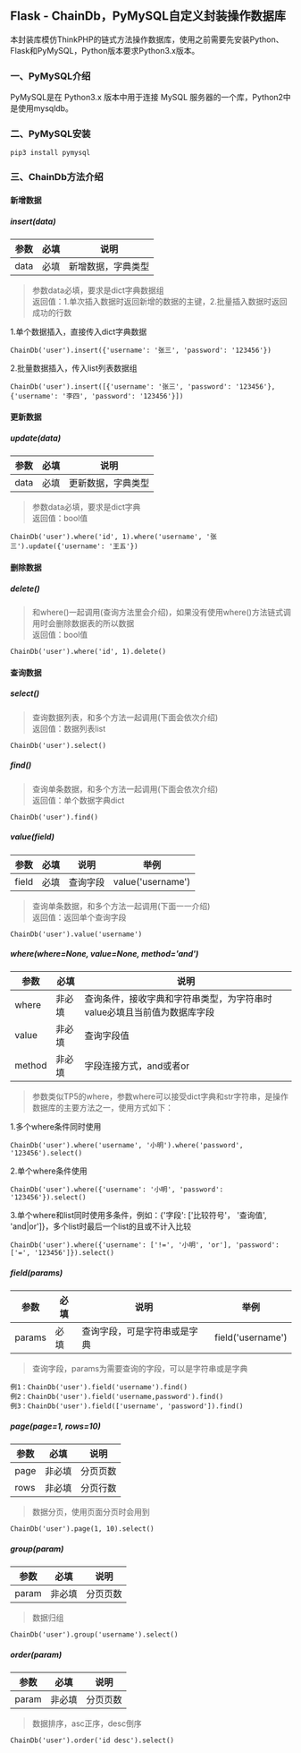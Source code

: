 ## Flask - ChainDb，PyMySQL自定义封装操作数据库
本封装库模仿ThinkPHP的链式方法操作数据库，使用之前需要先安装Python、Flask和PyMySQL，Python版本要求Python3.x版本。

### 一、PyMySQL介绍
PyMySQL是在 Python3.x 版本中用于连接 MySQL 服务器的一个库，Python2中是使用mysqldb。

### 二、PyMySQL安装
```
pip3 install pymysql
```

### 三、ChainDb方法介绍

#### 新增数据
##### insert(data)
|参数|必填|说明|
|---|---|---|
|data|必填|新增数据，字典类型|

> 参数data必填，要求是dict字典数据组<br>
> 返回值：1.单次插入数据时返回新增的数据的主键，2.批量插入数据时返回成功的行数

1.单个数据插入，直接传入dict字典数据
```
ChainDb('user').insert({'username': '张三', 'password': '123456'})
```

2.批量数据插入，传入list列表数据组
```
ChainDb('user').insert([{'username': '张三', 'password': '123456'}, {'username': '李四', 'password': '123456'}])
```

#### 更新数据
##### update(data)
|参数|必填|说明|
|---|---|---|
|data|必填|更新数据，字典类型|

> 参数data必填，要求是dict字典<br>
> 返回值：bool值

```
ChainDb('user').where('id', 1).where('username', '张三').update({'username': '王五'})
```

#### 删除数据
##### delete()
> 和where()一起调用(查询方法里会介绍)，如果没有使用where()方法链式调用时会删除数据表的所以数据<br>
> 返回值：bool值

```
ChainDb('user').where('id', 1).delete()
```

#### 查询数据
##### select()
> 查询数据列表，和多个方法一起调用(下面会依次介绍)<br>
> 返回值：数据列表list
 
```
ChainDb('user').select()
```

##### find()
> 查询单条数据，和多个方法一起调用(下面会依次介绍)<br>
> 返回值：单个数据字典dict
 
```
ChainDb('user').find()
```

##### value(field)
|参数|必填|说明|举例|
|---|---|---|---|
|field|必填|查询字段|value('username')|
> 查询单条数据，和多个方法一起调用(下面一一介绍)<br>
> 返回值：返回单个查询字段
 
```
ChainDb('user').value('username')
```

##### where(where=None, value=None, method='and')
|参数|必填|说明|
|---|---|---|
|where|非必填|查询条件，接收字典和字符串类型，为字符串时value必填且当前值为数据库字段|
|value|非必填|查询字段值|
|method|非必填|字段连接方式，and或者or|
> 参数类似TP5的where，参数where可以接受dict字典和str字符串，是操作数据库的主要方法之一，使用方式如下：

1.多个where条件同时使用
```
ChainDb('user').where('username', '小明').where('password', '123456').select()
```

2.单个where条件使用
```
ChainDb('user').where({'username': '小明', 'password': '123456'}).select()
```

3.单个where和list同时使用多条件，例如：{'字段': ['比较符号'， '查询值', 'and|or']}，多个list时最后一个list的且或不计入比较
```
ChainDb('user').where({'username': ['!=', '小明', 'or'], 'password': ['=', '123456']}).select()
```

##### field(params)
|参数|必填|说明|举例|
|---|---|---|---|
|params|必填|查询字段，可是字符串或是字典|field('username')|

> 查询字段，params为需要查询的字段，可以是字符串或是字典

```
例1：ChainDb('user').field('username').find()
例2：ChainDb('user').field('username,password').find()
例3：ChainDb('user').field(['username', 'password']).find()
```
##### page(page=1, rows=10)
|参数|必填|说明|
|---|---|---|
|page|非必填|分页页数|
|rows|非必填|分页行数|

> 数据分页，使用页面分页时会用到

```
ChainDb('user').page(1, 10).select()
```

##### group(param)
|参数|必填|说明|
|---|---|---|
|param|非必填|分页页数|

> 数据归组

```
ChainDb('user').group('username').select()
```

##### order(param)
|参数|必填|说明|
|---|---|---|
|param|非必填|分页页数|

> 数据排序，asc正序，desc倒序

```
ChainDb('user').order('id desc').select()
```

